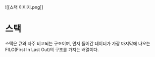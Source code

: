 ![[스택 이미지.png]]

# 스택

스택은 큐와 자주 비교되는 구조이며, 먼저 들어간 데이터가 가장 마지막에 나오는 FILO(First In Last Out)의 구조를 가지는 배열이다.  


